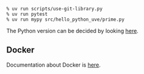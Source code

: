 ```console
% uv run scripts/use-git-library.py
% uv run pytest
% uv run mypy src/hello_python_uve/prime.py
```

The Python version can be decided by looking [here](https://devguide.python.org/versions/).

## Docker

Documentation about Docker is [here](doc/DOCKER.md).
